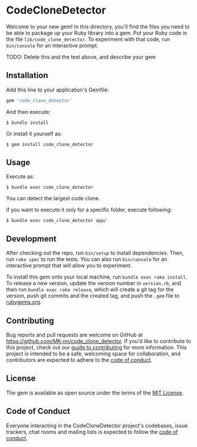 # CodeCloneDetector

Welcome to your new gem! In this directory, you'll find the files you need to be able to package up your Ruby library into a gem. Put your Ruby code in the file `lib/code_clone_detector`. To experiment with that code, run `bin/console` for an interactive prompt.

TODO: Delete this and the text above, and describe your gem

## Installation

Add this line to your application's Gemfile:

```ruby
gem 'code_clone_detector'
```

And then execute:

    $ bundle install

Or install it yourself as:

    $ gem install code_clone_detector

## Usage

Execute as:

    $ bundle exec code_clone_detector

You can detect the largest code clone.

if you want to execute it only for a specific folder, execute following:

    $ bundle exec code_clone_detector app/

## Development

After checking out the repo, run `bin/setup` to install dependencies. Then, run `rake spec` to run the tests. You can also run `bin/console` for an interactive prompt that will allow you to experiment.

To install this gem onto your local machine, run `bundle exec rake install`. To release a new version, update the version number in `version.rb`, and then run `bundle exec rake release`, which will create a git tag for the version, push git commits and the created tag, and push the `.gem` file to [rubygems.org](https://rubygems.org).

## Contributing

Bug reports and pull requests are welcome on GitHub at https://github.com/MK-nn/code_clone_detector. If you'd like to contribute to this project, check out our [guide to contributing](https://github.com/MK-nn/code_clone_detector/blob/master/GUIDE_TO_CONTRIBUTING.md) for more information. This project is intended to be a safe, welcoming space for collaboration, and contributors are expected to adhere to the [code of conduct](https://github.com/MK-nn/code_clone_detector/blob/master/CODE_OF_CONDUCT.md).

## License

The gem is available as open source under the terms of the [MIT License](https://opensource.org/licenses/MIT).

## Code of Conduct

Everyone interacting in the CodeCloneDetector project's codebases, issue trackers, chat rooms and mailing lists is expected to follow the [code of conduct](https://github.com/MK-nn/code_clone_detector/blob/master/CODE_OF_CONDUCT.md).
